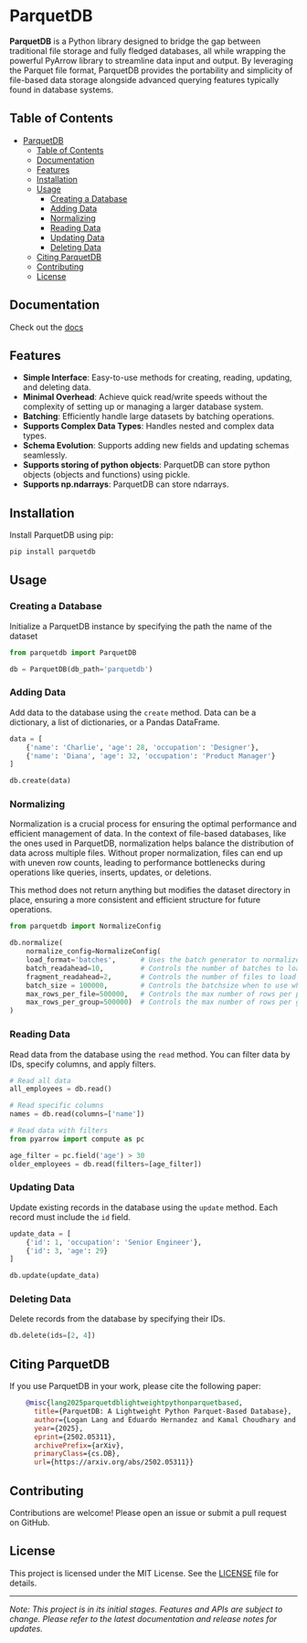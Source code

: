 # ParquetDB

**ParquetDB** is a Python library designed to bridge the gap between traditional file storage and fully fledged databases, all while wrapping the powerful PyArrow library to streamline data input and output. By leveraging the Parquet file format, ParquetDB provides the portability and simplicity of file-based data storage alongside advanced querying features typically found in database systems.

## Table of Contents

- [ParquetDB](#parquetdb)
  - [Table of Contents](#table-of-contents)
  - [Documentation](#documentation)
  - [Features](#features)
  - [Installation](#installation)
  - [Usage](#usage)
    - [Creating a Database](#creating-a-database)
    - [Adding Data](#adding-data)
    - [Normalizing](#normalizing)
    - [Reading Data](#reading-data)
    - [Updating Data](#updating-data)
    - [Deleting Data](#deleting-data)
  - [Citing ParquetDB](#citing-parquetdb)
  - [Contributing](#contributing)
  - [License](#license)

## Documentation

Check out the [docs](https://parquetdb.readthedocs.io/en/latest/)

## Features

- **Simple Interface**: Easy-to-use methods for creating, reading, updating, and deleting data.
- **Minimal Overhead**: Achieve quick read/write speeds without the complexity of setting up or managing a larger database system.
- **Batching**: Efficiently handle large datasets by batching operations.
- **Supports Complex Data Types**: Handles nested and complex data types.
- **Schema Evolution**: Supports adding new fields and updating schemas seamlessly.
- **Supports storing of python objects**: ParquetDB can store python objects (objects and functions) using pickle.
- **Supports np.ndarrays**: ParquetDB can store ndarrays.

## Installation

Install ParquetDB using pip:

```bash
pip install parquetdb
```

## Usage

### Creating a Database

Initialize a ParquetDB instance by specifying the path the name of the dataset

```python
from parquetdb import ParquetDB

db = ParquetDB(db_path='parquetdb')
```

### Adding Data

Add data to the database using the `create` method. Data can be a dictionary, a list of dictionaries, or a Pandas DataFrame.

```python
data = [
    {'name': 'Charlie', 'age': 28, 'occupation': 'Designer'},
    {'name': 'Diana', 'age': 32, 'occupation': 'Product Manager'}
]

db.create(data)
```

### Normalizing

Normalization is a crucial process for ensuring the optimal performance and efficient management of data. In the context of file-based databases, like the ones used in ParquetDB, normalization helps balance the distribution of data across multiple files. Without proper normalization, files can end up with uneven row counts, leading to performance bottlenecks during operations like queries, inserts, updates, or deletions.

This method does not return anything but modifies the dataset directory in place, ensuring a more consistent and efficient structure for future operations.

```python
from parquetdb import NormalizeConfig

db.normalize(
    normalize_config=NormalizeConfig(
    load_format='batches',      # Uses the batch generator to normalize
    batch_readahead=10,         # Controls the number of batches to load in memory a head of time.
    fragment_readahead=2,       # Controls the number of files to load in memory ahead of time.
    batch_size = 100000,        # Controls the batchsize when to use when normalizing. This will have impacts on amount of RAM consumed
    max_rows_per_file=500000,   # Controls the max number of rows per parquet file
    max_rows_per_group=500000)  # Controls the max number of rows per group parquet file
)
```

### Reading Data

Read data from the database using the `read` method. You can filter data by IDs, specify columns, and apply filters.

```python
# Read all data
all_employees = db.read()

# Read specific columns
names = db.read(columns=['name'])

# Read data with filters
from pyarrow import compute as pc

age_filter = pc.field('age') > 30
older_employees = db.read(filters=[age_filter])
```

### Updating Data

Update existing records in the database using the `update` method. Each record must include the `id` field.

```python
update_data = [
    {'id': 1, 'occupation': 'Senior Engineer'},
    {'id': 3, 'age': 29}
]

db.update(update_data)
```

### Deleting Data

Delete records from the database by specifying their IDs.

```python
db.delete(ids=[2, 4])
```

## Citing ParquetDB

If you use ParquetDB in your work, please cite the following paper:

```bibtex
    @misc{lang2025parquetdblightweightpythonparquetbased,
      title={ParquetDB: A Lightweight Python Parquet-Based Database}, 
      author={Logan Lang and Eduardo Hernandez and Kamal Choudhary and Aldo H. Romero},
      year={2025},
      eprint={2502.05311},
      archivePrefix={arXiv},
      primaryClass={cs.DB},
      url={https://arxiv.org/abs/2502.05311}}
```

## Contributing

Contributions are welcome! Please open an issue or submit a pull request on GitHub.

## License

This project is licensed under the MIT License. See the [LICENSE](LICENSE) file for details.

---

*Note: This project is in its initial stages. Features and APIs are subject to change. Please refer to the latest documentation and release notes for updates.*
